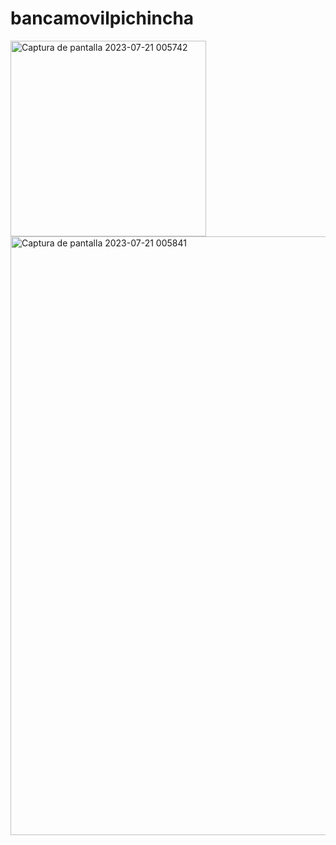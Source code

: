 # bancamovilpichincha

<img width="313" alt="Captura de pantalla 2023-07-21 005742" src="https://github.com/MarvinCadena/bancamovilpichincha/assets/135383532/d7ff435c-235e-49b0-83f3-2354ff5c1241">
<img width="958" alt="Captura de pantalla 2023-07-21 005841" src="https://github.com/MarvinCadena/bancamovilpichincha/assets/135383532/eb14a753-602e-41cd-a7e1-b2d5a7a8d6e0">

